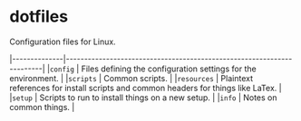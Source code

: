 # dotfiles
Configuration files for Linux.

|--------------|-----------------------------------------------------------------------|
|`config`      | Files defining the configuration settings for the environment. |
|`scripts`     | Common scripts. |
|`resources`   | Plaintext references for install scripts and common headers for things like LaTex. |
|`setup`       | Scripts to run to install things on a new setup. |
|`info`        | Notes on common things. |

